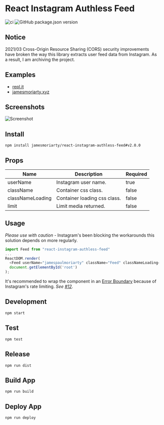 # React Instagram Authless Feed

![ci](https://github.com/jamesmoriarty/react-instagram-authless-feed/workflows/ci/badge.svg) ![GitHub package.json version](https://img.shields.io/github/package-json/v/jamesmoriarty/react-instagram-authless-feed)

## Notice

2021/03 Cross-Origin Resource Sharing (CORS) security improvements have broken the way this library extracts user feed data from Instagram. As a result, I am archiving the project.

## Examples

- [repl.it](https://repl.it/@jamesmoriarty1/SizzlingNonstopCallbacks)
- [jamesmoriarty.xyz](http://www.jamesmoriarty.xyz/react-instagram-authless-feed/)

## Screenshots

![Screenshot](docs/screenshot.png)

## Install

```
npm install jamesmoriarty/react-instagram-authless-feed#v2.0.0
```

## Props

| Name             | Description                  | Required |
| ---------------- | ---------------------------- | -------- |
| userName         | Instagram user name.         | true     |
| className        | Container css class.         | false    |
| classNameLoading | Container loading css class. | false    |
| limit            | Limit media returned.        | false    |

## Usage

_Please use with caution_ - Instagram's been blocking the workarounds this solution depends on more regularly.

```javascript
import Feed from "react-instagram-authless-feed"
...
ReactDOM.render(
  <Feed userName="jamespaulmoriarty" className="Feed" classNameLoading="Loading" limit="3"/>,
  document.getElementById('root')
);
```

It's recommended to wrap the component in an [Error Boundary](https://reactjs.org/docs/error-boundaries.html) because of Instagram's rate limiting. _See [#12](https://github.com/jamesmoriarty/react-instagram-authless-feed/issues/12)_.

## Development

```
npm start
```

## Test

```
npm test
```

## Release

```
npm run dist
```

## Build App

```
npm run build
```

## Deploy App

```
npm run deploy
```
